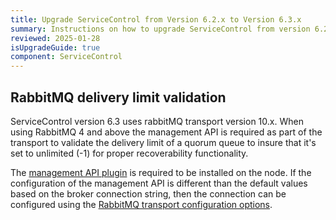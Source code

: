 ```yaml
---
title: Upgrade ServiceControl from Version 6.2.x to Version 6.3.x
summary: Instructions on how to upgrade ServiceControl from version 6.2.x to 6.3.x
reviewed: 2025-01-28
isUpgradeGuide: true
component: ServiceControl
---
```


## RabbitMQ delivery limit validation

ServiceControl version 6.3 uses rabbitMQ transport version 10.x.  When using RabbitMQ 4 and above the management API is required as part of the transport to validate the delivery limit of a quorum queue to insure that it's set to unlimited (-1) for proper recoverability functionality.

The [management API plugin](https://www.rabbitmq.com/docs/management#getting-started) is required to be installed on the node.  If the configuration of the management API is different than the default values based on the broker connection string, then the connection can be configured using the [RabbitMQ transport configuration options](/servicecontrol/transports.md#rabbitmq).
